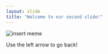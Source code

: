 ```yaml
---
layout: slide
title: "Welcome to our second slide!"
---
```


![insert meme](https://www.quirkybyte.com/wp-content/uploads/2017/11/Justice-League-Meme-14.jpg)

Use the left arrow to go back!
